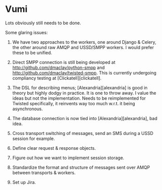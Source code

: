 Vumi
====

Lots obviously still needs to be done.

Some glaring issues:

1. We have two approaches to the workers, one around Django & Celery, the other around raw AMQP and USSD/SMPP workers. I would prefer these to be unified.

2. Direct SMPP connection is still being developed at http://github.com/dmaclay/python-smpp and http://github.com/dmaclay/twisted-smpp. This is currently undergoing compliancy testing at [Clickatell][clickatell].

3. The DSL for describing menus; [Alexandria][alexandria] is good in theory but highly dodgy in practice. It is one to throw away. I value the ideas but not the implementation. Needs to be reimplemented for Twisted specifically, it reinvents way too much w.r.t. it being asynchronous.

4. The database connection is now tied into [Alexandria][alexandria], bad idea.

5. Cross transport switching of messages, send an SMS during a USSD session for example.

6. Define clear request & response objects.

7. Figure out how we want to implement session storage.

8. Standardize the format and structure of messages sent over AMQP between transports & workers.

9. Set up Jira.